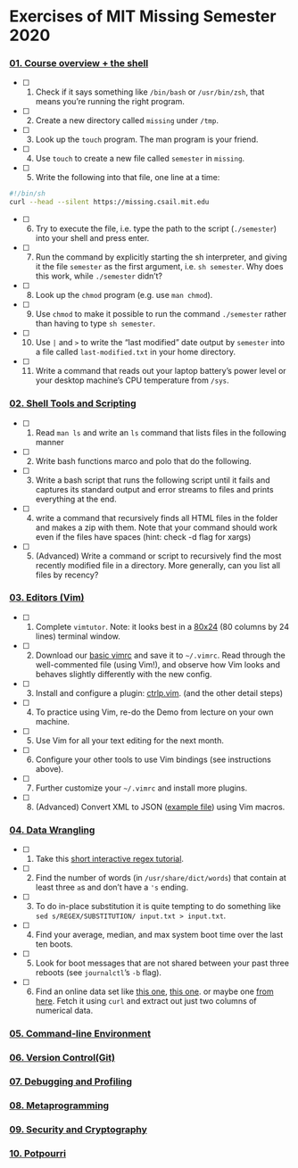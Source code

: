 # Exercises of MIT Missing Semester 2020

### [01. Course overview + the shell](https://missing.csail.mit.edu/2020/course-shell/)

- [ ] 1. Check if it says something like `/bin/bash` or `/usr/bin/zsh`, that means you’re running the right program.
- [ ] 2. Create a new directory called `missing` under `/tmp`.
- [ ] 3. Look up the `touch` program. The man program is your friend.
- [ ] 4. Use `touch` to create a new file called `semester` in `missing`.
- [ ] 5. Write the following into that file, one line at a time:

```bash
#!/bin/sh
curl --head --silent https://missing.csail.mit.edu
```

- [ ] 6. Try to execute the file, i.e. type the path to the script (`./semester`) into your shell and press enter.
- [ ] 7. Run the command by explicitly starting the sh interpreter, and giving it the file `semester` as the first argument, i.e. `sh semester`. Why does this work, while `./semester` didn’t?
- [ ] 8. Look up the `chmod` program (e.g. use `man chmod`).
- [ ] 9. Use `chmod` to make it possible to run the command `./semester` rather than having to type `sh semester`.
- [ ] 10. Use `|` and `>` to write the “last modified” date output by `semester` into a file called `last-modified.txt` in your home directory.
- [ ] 11. Write a command that reads out your laptop battery’s power level or your desktop machine’s CPU temperature from `/sys`. 

### [02. Shell Tools and Scripting](https://missing.csail.mit.edu/2020/course-shell/)

- [ ] 1. Read `man ls` and write an `ls` command that lists files in the following manner
- [ ] 2. Write bash functions marco and polo that do the following.
- [ ] 3. Write a bash script that runs the following script until it fails and captures its standard output and error streams to files and prints everything at the end. 
- [ ] 4. write a command that recursively finds all HTML files in the folder and makes a zip with them. Note that your command should work even if the files have spaces (hint: check -d flag for xargs)
- [ ] 5. (Advanced) Write a command or script to recursively find the most recently modified file in a directory. More generally, can you list all files by recency?

### [03. Editors (Vim)](https://missing.csail.mit.edu/2020/editors/)

- [ ] 1. Complete `vimtutor`. Note: it looks best in a [80x24](https://en.wikipedia.org/wiki/VT100) (80 columns by 24 lines) terminal window.
- [ ] 2. Download our [basic vimrc](https://missing.csail.mit.edu/2020/files/vimrc) and save it to `~/.vimrc`. Read through the well-commented file (using Vim!), and observe how Vim looks and behaves slightly differently with the new config.
- [ ] 3. Install and configure a plugin: [ctrlp.vim](https://github.com/ctrlpvim/ctrlp.vim). (and the other detail steps)
- [ ] 4. To practice using Vim, re-do the Demo from lecture on your own machine.
- [ ] 5. Use Vim for all your text editing for the next month.
- [ ] 6. Configure your other tools to use Vim bindings (see instructions above).
- [ ] 7. Further customize your `~/.vimrc` and install more plugins.
- [ ] 8. (Advanced) Convert XML to JSON ([example file](https://missing.csail.mit.edu/2020/files/example-data.xml)) using Vim macros. 

### [04. Data Wrangling]()

- [ ] 1. Take this [short interactive regex tutorial](https://regexone.com/).
- [ ] 2. Find the number of words (in `/usr/share/dict/words`) that contain at least three `a`s and don’t have a `'s` ending. 
- [ ] 3. To do in-place substitution it is quite tempting to do something like `sed s/REGEX/SUBSTITUTION/ input.txt > input.txt`.
- [ ] 4. Find your average, median, and max system boot time over the last ten boots.
- [ ] 5. Look for boot messages that are not shared between your past three reboots (see `journalctl`’s `-b` flag). 
- [ ] 6. Find an online data set like [this one](https://stats.wikimedia.org/EN/TablesWikipediaZZ.htm), [this one](https://ucr.fbi.gov/crime-in-the-u.s/2016/crime-in-the-u.s.-2016/topic-pages/tables/table-1). or maybe one [from here](https://www.springboard.com/blog/free-public-data-sets-data-science-project/). Fetch it using `curl` and extract out just two columns of numerical data.

### [05. Command-line Environment](https://missing.csail.mit.edu/2020/command-line/)

### [06. Version Control(Git)](https://missing.csail.mit.edu/2020/version-control/)

### [07. Debugging and Profiling]()

### [08. Metaprogramming]()

### [09. Security and Cryptography]()

### [10. Potpourri]()
